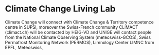 # Climate Change Living Lab

Climate Change will connect with Climate Change & Territory competence centre in SUPSI, moreover the Swiss-French community CLIMACT (climact.ch) will be contacted by HEIG-VD and UNIGE will contact people from the National Climate Observing System
(meteoswiss-GCOS), Swiss Permafrost Monitoring Network (PERMOS), Limnology Center LIMNC from EPFL, Meteoswiss,
